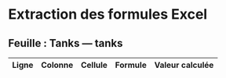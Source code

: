 # Extraction des formules Excel

## Feuille : Tanks — tanks

| Ligne | Colonne | Cellule | Formule | Valeur calculée |
|-------|---------|---------|---------|-----------------|